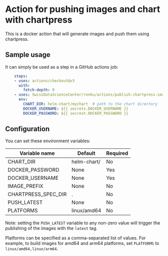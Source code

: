 # Action for pushing images and chart with chartpress

This is a docker action that will generate images and push them using chartpress.

## Sample usage

It can simply be used as a step in a GitHub actions job:

```yaml
    steps:
    - uses: actions/checkout@v3
      with:
        fetch-depth: 0
    - uses: SwissDataScienceCenter/renku/actions/publish-chartpress-images@master
      env:
        CHART_DIR: helm-chart/mychart  # path to the chart directory
        DOCKER_USERNAME: ${{ secrets.DOCKER_USERNAME }}
        DOCKER_PASSWORD: ${{ secrest.DOCKER_PASSWORD }}
```

## Configuration

You can set these environment variables:

| Variable name        | Default     | Required |
| -------------------- | ----------- | ---------|
| CHART_DIR            | helm-chart/ | No       |
| DOCKER_PASSWORD      | None        | Yes      |
| DOCKER_USERNAME      | None        | Yes      |
| IMAGE_PREFIX         | None        | No       |
| CHARTPRESS_SPEC_DIR  | .           | No       |
| PUSH_LATEST          | None        | No       |
| PLATFORMS            | linux/amd64 | No       |

Note: setting the `PUSH_LATEST` variable to any non-zero value will trigger the publishing of
the images with the `latest` tag.

Platforms can be specified as a comma-separated list of values. For example, to build images for amd64 and arm64 platforms, set `PLATFORMS` to `linux/amd64,linux/arm64`.

